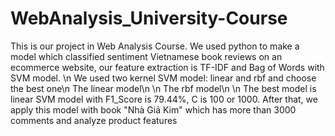 # WebAnalysis_University-Course
This is our project in Web Analysis Course. We used python to make a model which classified sentiment Vietnamese book reviews on an ecommerce website, our feature extraction is TF-IDF and Bag of Words with SVM model. \n
We used two kernel SVM model: linear and rbf and choose the best one\n
The linear model\n
\n
The rbf model\n
\n
The best model is linear SVM model with F1_Score is 79.44%, C is 100 or 1000. After that, we apply this model with book "Nhà Giả Kim" which has more than 3000 comments and analyze product features
